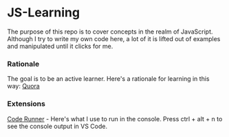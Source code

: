 # JS-Learning
The purpose of this repo is to cover concepts in the realm of JavaScript. Although I try to write my own code here, a lot of it is lifted out of examples and manipulated until it clicks for me. 

### Rationale 
The goal is to be an active learner. Here's a rationale for learning in this way:
[Quora](https://www.quora.com/What-is-the-best-way-to-learn-JavaScript)

### Extensions

[Code Runner](https://marketplace.visualstudio.com/items?itemName=formulahendry.code-runnerhttps://marketplace.visualstudio.com/items?itemName=formulahendry.code-runner) - Here's what I use to run in the console. Press ctrl + alt + n to see the console output in VS Code.
